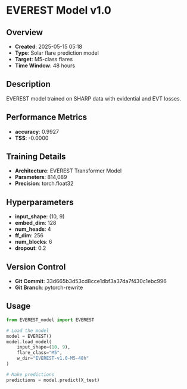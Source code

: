 # EVEREST Model v1.0

## Overview
- **Created**: 2025-05-15 05:18
- **Type**: Solar flare prediction model
- **Target**: M5-class flares
- **Time Window**: 48 hours

## Description
EVEREST model trained on SHARP data with evidential and EVT losses.

## Performance Metrics
- **accuracy**: 0.9927
- **TSS**: -0.0000


## Training Details
- **Architecture**: EVEREST Transformer Model
- **Parameters**: 814,089
- **Precision**: torch.float32

## Hyperparameters
- **input_shape**: (10, 9)
- **embed_dim**: 128
- **num_heads**: 4
- **ff_dim**: 256
- **num_blocks**: 6
- **dropout**: 0.2

## Version Control
- **Git Commit**: 33d665b3d53cd8cce1dbf3a37da7f430c1ebc996
- **Git Branch**: pytorch-rewrite

## Usage
```python
from EVEREST_model import EVEREST

# Load the model
model = EVEREST()
model.load_model(
    input_shape=(10, 9),
    flare_class="M5",
    w_dir="EVEREST-v1.0-M5-48h"
)

# Make predictions
predictions = model.predict(X_test)
```
